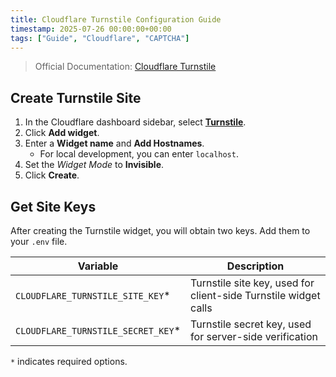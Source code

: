 ```yaml
---
title: Cloudflare Turnstile Configuration Guide
timestamp: 2025-07-26 00:00:00+00:00
tags: ["Guide", "Cloudflare", "CAPTCHA"]
---
```


> Official Documentation: [Cloudflare Turnstile](https://developers.cloudflare.com/turnstile/get-started/)

## Create Turnstile Site

1. In the Cloudflare dashboard sidebar, select [**Turnstile**](https://dash.cloudflare.com/?to=/:account/turnstile).
2. Click **Add widget**.
3. Enter a **Widget name** and **Add Hostnames**.
   - For local development, you can enter `localhost`.
4. Set the *Widget Mode* to **Invisible**.
5. Click **Create**.

## Get Site Keys

After creating the Turnstile widget, you will obtain two keys. Add them to your `.env` file.

| Variable | Description |
| - | - |
| `CLOUDFLARE_TURNSTILE_SITE_KEY`* | Turnstile site key, used for client-side Turnstile widget calls |
| `CLOUDFLARE_TURNSTILE_SECRET_KEY`* | Turnstile secret key, used for server-side verification |

`*` indicates required options.
